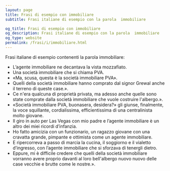 ```yaml
---
layout: page
title: Frasi di esempio con immobiliare 
subtitle: Frasi italiane di esempio con la parola  immobiliare

og_title: Frasi di esempio con immobiliare 
og_description: Frasi italiane di esempio con la parola  immobiliare
og_type: website
permalink: /frasi/i/immobiliare.html
---
```


Frasi italiane di esempio contenenti la parola immobiliare:


- L’agente immobiliare ne decantava la vista mozzafiato.
- Una società immobiliare che si chiama PVA.
- «Ma, scusa, questa è la società immobiliare PVA».
- Quelli della società immobiliare hanno comprato dal signor Grewal anche il terreno di queste case.».
- Ce n'era qualcuna di proprietà privata, ma adesso anche quelle sono state comprate dalla società immobiliare che vuole costruire l'albergo.».
- «Società immobiliare PVA, buonasera, desidera?» gli giunse, finalmente, la voce squillante, cordialissima, efficientissima di una centralinista molto giovane.
- Il giro in auto per Las Vegas con mio padre e l’agente immobiliare è un altro dei miei ricordi d’infanzia.
- Ho fatto amicizia con un funzionario, un ragazzo giovane con una cravatta grande, pimpante e ottimista come un agente immobiliare.
- E ripercorreva a passo di marcia la cucina, il soggiorno e il vialetto d’ingresso, con l’agente immobiliare che si sforzava di tenergli dietro.
- Eppure, mi è difficile credere che quelli della società immobiliare vorranno avere proprio davanti al loro bell'albergo nuovo nuovo delle case vecchie e brutte come le nostre.».
